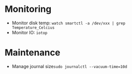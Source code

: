 # Monitoring
- Monitor disk temp: `watch smartctl -a /dev/xxx | grep Temperature_Celcius`
- Monitor IO: `iotop`

# Maintenance
- Manage journal size`sudo journalctl --vacuum-time=10d`
